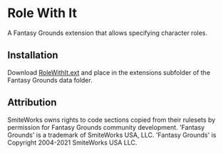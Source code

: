 # Role With It
A Fantasy Grounds extension that allows specifying character roles.

## Installation
Download [RoleWithIt.ext](https://github.com/MeAndUnique/RoleWithIt/releases) and place in the extensions subfolder of the Fantasy Grounds data folder.

## Attribution
SmiteWorks owns rights to code sections copied from their rulesets by permission for Fantasy Grounds community development.
'Fantasy Grounds' is a trademark of SmiteWorks USA, LLC.
'Fantasy Grounds' is Copyright 2004-2021 SmiteWorks USA LLC.